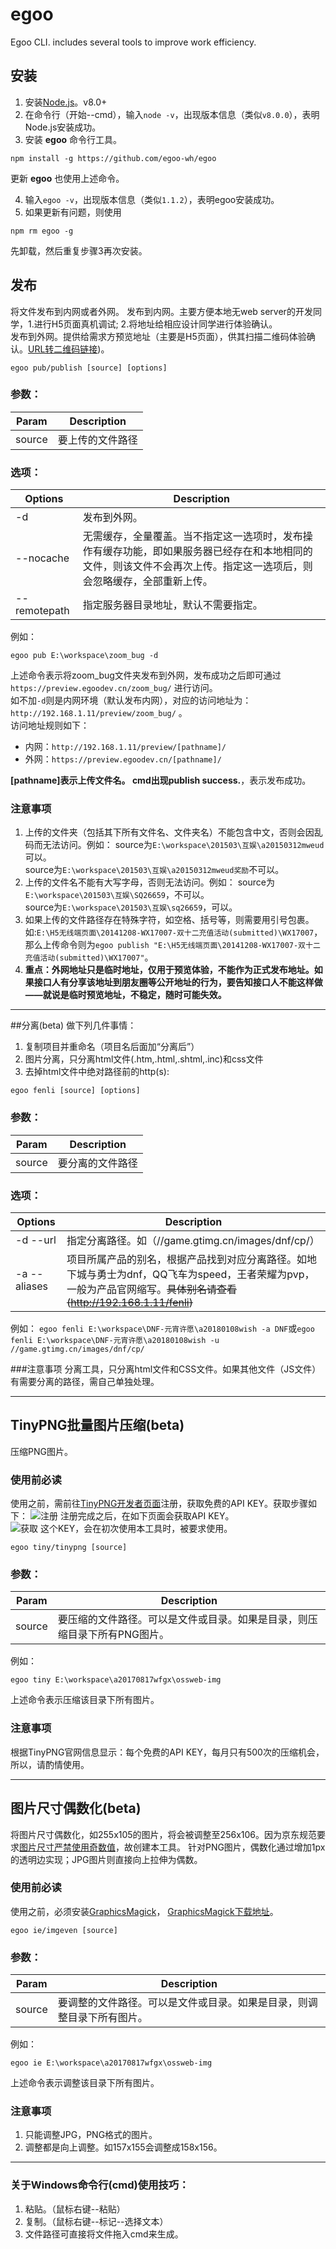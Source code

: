 # egoo
Egoo CLI. includes several tools to improve work efficiency.
## 安装
1. 安装[Node.js](https://nodejs.org/)。v8.0+
2. 在命令行（开始--cmd），输入`node -v`，出现版本信息（类似`v8.0.0`），表明Node.js安装成功。
3. 安装 **egoo** 命令行工具。
```
npm install -g https://github.com/egoo-wh/egoo
```
更新 **egoo** 也使用上述命令。

4. 输入`egoo -v`，出现版本信息（类似`1.1.2`），表明egoo安装成功。
5. 如果更新有问题，则使用
```
npm rm egoo -g
```
先卸载，然后重复步骤3再次安装。


## 发布
将文件发布到内网或者外网。
发布到内网。主要方便本地无web server的开发同学，1.进行H5页面真机调试; 2.将地址给相应设计同学进行体验确认。  
发布到外网。提供给需求方预览地址（主要是H5页面），供其扫描二维码体验确认。[URL转二维码链接](http://www.liantu.com/))。
```
egoo pub/publish [source] [options]
```
### 参数：
Param | Description
----- | ------------
source | 要上传的文件路径

### 选项：

 Options  | Description
------------- | -------------
 -d  | 发布到外网。
--nocache | 无需缓存，全量覆盖。当不指定这一选项时，发布操作有缓存功能，即如果服务器已经存在和本地相同的文件，则该文件不会再次上传。指定这一选项后，则会忽略缓存，全部重新上传。
 --remotepath | 指定服务器目录地址，默认不需要指定。

例如：
```
egoo pub E:\workspace\zoom_bug -d
```
上述命令表示将zoom_bug文件夹发布到外网，发布成功之后即可通过 `https://preview.egoodev.cn/zoom_bug/` 进行访问。  
如不加`-d`则是内网环境（默认发布内网），对应的访问地址为： `http://192.168.1.11/preview/zoom_bug/` 。  
访问地址规则如下：

- 内网：`http://192.168.1.11/preview/[pathname]/`
- 外网：`https://preview.egoodev.cn/[pathname]/`

**[pathname]**表示上传文件名。
cmd出现**publish success.**，表示发布成功。

### 注意事项
1. 上传的文件夹（包括其下所有文件名、文件夹名）不能包含中文，否则会因乱码而无法访问。例如：
source为`E:\workspace\201503\互娱\a20150312mweud`可以。  
source为`E:\workspace\201503\互娱\a20150312mweud奖励`不可以。  
2. 上传的文件名不能有大写字母，否则无法访问。例如：
source为`E:\workspace\201503\互娱\SQ26659`，不可以。  
source为`E:\workspace\201503\互娱\sq26659`，可以。  
3. 如果上传的文件路径存在特殊字符，如空格、括号等，则需要用引号包裹。如:`E:\H5无线端页面\20141208-WX17007-双十二充值活动(submitted)\WX17007`，那么上传命令则为`egoo publish "E:\H5无线端页面\20141208-WX17007-双十二充值活动(submitted)\WX17007"`。
4. **重点：外网地址只是临时地址，仅用于预览体验，不能作为正式发布地址。如果接口人有分享该地址到朋友圈等公开地址的行为，要告知接口人不能这样做——就说是临时预览地址，不稳定，随时可能失效。**

---

##分离(beta)
做下列几件事情：
1. 复制项目并重命名（项目名后面加“分离后”）
2. 图片分离，只分离html文件(.htm,.html,.shtml,.inc)和css文件
3. 去掉html文件中绝对路径前的http(s):
```
egoo fenli [source] [options]
```
### 参数：
Param | Description
----- | ------------
source | 要分离的文件路径

### 选项：

 Options  | Description
------------- | -------------
-d --url  | 指定分离路径。如（//game.gtimg.cn/images/dnf/cp/）
-a --aliases | 项目所属产品的别名，根据产品找到对应分离路径。如地下城与勇士为dnf，QQ飞车为speed，王者荣耀为pvp，一般为产品官网缩写。~~具体别名请查看(http://192.168.1.11/fenli)~~

例如：
`egoo fenli E:\workspace\DNF-元宵许愿\a20180108wish -a DNF`或`egoo fenli E:\workspace\DNF-元宵许愿\a20180108wish -u //game.gtimg.cn/images/dnf/cp/`

###注意事项
分离工具，只分离html文件和CSS文件。如果其他文件（JS文件）有需要分离的路径，需自己单独处理。

---

## TinyPNG批量图片压缩(beta)
压缩PNG图片。
### 使用前必读
使用之前，需前往[TinyPNG开发者页面](https://tinypng.com/developers)注册，获取免费的API KEY。获取步骤如下：
![注册][tinypng_reg]
注册完成之后，在如下页面会获取API KEY。  
![获取][tinypng_key]
这个KEY，会在初次使用本工具时，被要求使用。
```
egoo tiny/tinypng [source]
```
### 参数：
Param | Description
----- | ------------
source | 要压缩的文件路径。可以是文件或目录。如果是目录，则压缩目录下所有PNG图片。

例如：
```
egoo tiny E:\workspace\a20170817wfgx\ossweb-img
```
上述命令表示压缩该目录下所有图片。

### 注意事项
根据TinyPNG官网信息显示：每个免费的API KEY，每月只有500次的压缩机会，所以，请酌情使用。

---

## 图片尺寸偶数化(beta)
将图片尺寸偶数化，如255x105的图片，将会被调整至256x106。因为京东规范要求[图片尺寸严禁使用奇数值](https://jdc.jd.com/cp/#1-尺寸-单位)，故创建本工具。
针对PNG图片，偶数化通过增加1px的透明边实现；JPG图片则直接向上拉伸为偶数。
### 使用前必读
使用之前，必须安装[GraphicsMagick](http://www.graphicsmagick.org/)，
[GraphicsMagick下载地址](ftp://ftp.graphicsmagick.org/pub/GraphicsMagick/windows/GraphicsMagick-1.3.26-Q16-win64-dll.exe)。

```
egoo ie/imgeven [source]
```
### 参数：
Param | Description
----- | ------------
source | 要调整的文件路径。可以是文件或目录。如果是目录，则调整目录下所有图片。

例如：
```
egoo ie E:\workspace\a20170817wfgx\ossweb-img
```
上述命令表示调整该目录下所有图片。

### 注意事项
1. 只能调整JPG，PNG格式的图片。
2. 调整都是向上调整。如157x155会调整成158x156。

--- 

### 关于Windows命令行(cmd)使用技巧：

1. 粘贴。（鼠标右键--粘贴）
2. 复制。（鼠标右键--标记--选择文本）
3. 文件路径可直接将文件拖入cmd来生成。


[site_in_blacklist]:https://github.com/egoo-wh/egoo/raw/master/demo/site_in_blacklist.png
[tinypng_reg]:https://github.com/egoo-wh/egoo/raw/master/demo/tinypng_reg.png
[tinypng_key]:https://github.com/egoo-wh/egoo/raw/master/demo/tinypng_key.png


